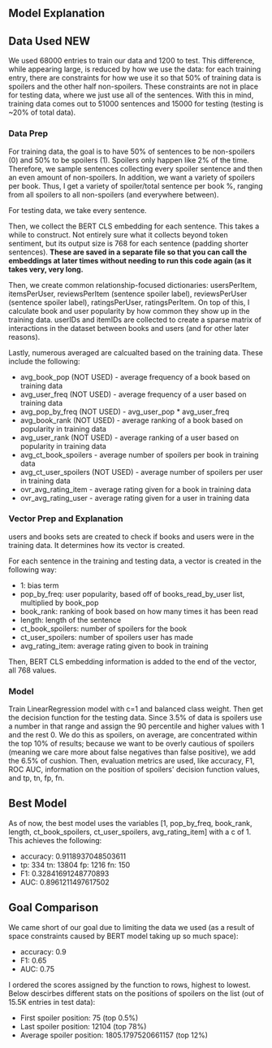 ## Model Explanation

## Data Used **NEW**

We used 68000 entries to train our data and 1200 to test. This difference, while appearing large, is reduced by how we use the data: for each training entry, there are constraints for how we use it so that 50% of training data is spoilers and the other half non-spoilers. These constraints are not in place for testing data, where we just use all of the sentences. With this in mind, training data comes out to 51000 sentences and 15000 for testing (testing is ~20% of total data).

### Data Prep
For training data, the goal is to have 50% of sentences to be non-spoilers (0) and 50% to be spoilers (1). Spoilers only happen like 2% of the time. Therefore, we sample sentences collecting every spoiler sentence and then an even amount of non-spoilers. In addition, we want a variety of spoilers per book. Thus, I get a variety of spoiler/total sentence per book %, ranging from all spoilers to all non-spoilers (and everywhere between).

For testing data, we take every sentence.

Then, we collect the BERT CLS embedding for each sentence. This takes a while to construct. Not entirely sure what it collects beyond token sentiment, but its output size is 768 for each sentence (padding shorter sentences). **These are saved in a separate file so that you can call the embeddings at later times without needing to run this code again (as it takes very, very long.**

Then, we create common relationship-focused dictionaries: usersPerItem, itemsPerUser, reviewsPerItem (sentence spoiler label), reviewsPerUser (sentence spoiler label), ratingsPerUser, ratingsPerItem. On top of this, I calculate book and user popularity by how common they show up in the training data. userIDs and itemIDs are collected to create a sparse matrix of interactions in the dataset between books and users (and for other later reasons).
                                                                                                                                                                                                                                                                                                                                                                                                                                  
Lastly, numerous averaged are calcualted based on the training data. These include the following:
                                                                                                                                                                                                                                                                                                                                                                                                                                  
- avg_book_pop (NOT USED) - average frequency of a book based on training data
- avg_user_freq (NOT USED) - average frequency of a user based on training data
- avg_pop_by_freq (NOT USED) - avg_user_pop * avg_user_freq
- avg_book_rank (NOT USED) - average ranking of a book based on popularity in training data
- avg_user_rank (NOT USED)  - average ranking of a user based on popularity in training data
- avg_ct_book_spoilers - average number of spoilers per book in training data
- avg_ct_user_spoilers (NOT USED) - average number of spoilers per user in training data
- ovr_avg_rating_item - average rating given for a book in training data
- ovr_avg_rating_user - average rating given for a user in training data
                                                                                                                                                                                                                                                                                                                                                                                                                                  
 ### Vector Prep and Explanation   
                                                                                                                                                                                                                                                                                                                                                                                                                                  
users and books sets are created to check if books and users were in the training data. It determines how its vector is created.                                                                                                                                                                                                                                                                                                                                                                                                                                   

For each sentence in the training and testing data, a vector is created in the following way:

- 1: bias term                                                                                                                                                                                                                                                                                                                                                                                                                                
- pop_by_freq: user popularity, based off of books_read_by_user list, multiplied by book_pop
- book_rank: ranking of book based on how many times it has been read
- length: length of the sentence
- ct_book_spoilers: number of spoilers for the book
- ct_user_spoilers: number of spoilers user has made
- avg_rating_item: average rating given to book in training


Then, BERT CLS embedding information is added to the end of the vector, all 768 values.                                                                                                                                                                                           

### Model

Train LinearRegression model with c=1 and balanced class weight. Then get the decision function for the testing data. Since 3.5% of data is spoilers use a number in that range and assign the 90 percentile and higher values with 1 and the rest 0. We do this as spoilers, on average, are concentrated within the top 10% of results; because we want to be overly cautious of spoilers (meaning we care more about false negatives than false positive), we add the 6.5% of cushion. Then, evaluation metrics are used, like accuracy, F1, ROC AUC, information on the position of spoilers' decision function values, and tp, tn, fp, fn.

## Best Model

As of now, the best model uses the variables [1, pop_by_freq, book_rank, length, ct_book_spoilers, ct_user_spoilers, avg_rating_item] with a c of 1. This achieves the following:

- accuracy:  0.9118937048503611
- tp:  334 tn:  13804 fp:  1216 fn:  150
- F1:  0.32841691248770893
- AUC: 0.8961211497617502

## Goal Comparison

We came short of our goal due to limiting the data we used (as a result of space constraints caused by BERT model taking up so much space):

- accuracy:  0.9
- F1:  0.65
- AUC: 0.75

I ordered the scores assigned by the function to rows, highest to lowest. Below descirbes different stats on the positions of spoilers on the list (out of 15.5K entries in test data):

- First spoiler position:  75 (top 0.5%)
- Last spoiler position:  12104 (top 78%)
- Average spoiler position:  1805.1797520661157 (top 12%)

                                                                                                                                                                                                                                                                                                                                                                                                                                  
                                                                                                                                                                                                                                                                                                                                                                                                                                  
